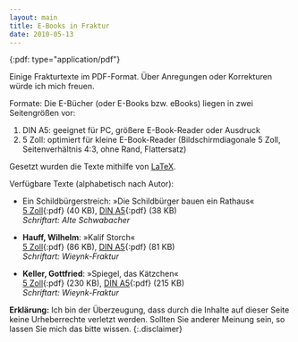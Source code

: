 ```yaml
---
layout: main
title: E-Books in Fraktur
date: 2010-05-13
---
```


{:pdf: type="application/pdf"}

Einige Frakturtexte im PDF-Format. Über Anregungen oder Korrekturen würde ich mich freuen.

Formate: Die E-Bücher (oder E-Books bzw. eBooks) liegen in zwei
Seitengrößen vor:

1. DIN A5: geeignet für PC, größere E-Book-Reader oder Ausdruck
2. 5 Zoll: optimiert für kleine E-Book-Reader
   (Bildschirmdiagonale 5 Zoll, Seitenverhältnis 4:3, ohne Rand, Flattersatz)

Gesetzt wurden die Texte mithilfe von [LaTeX](fraktur-latex.html).

Verfügbare Texte (alphabetisch nach Autor):

- Ein Schildbürgerstreich: &raquo;Die Schildbürger bauen ein Rathaus&laquo;<br />
      [5&nbsp;Zoll](Die_Schildbuerger_bauen_ein_Rathaus_5in.pdf){:pdf} (40 KB),
      [DIN A5](Die_Schildbuerger_bauen_ein_Rathaus_a5.pdf){:pdf} (38 KB)<br />
      _Schriftart: Alte Schwabacher_

- **Hauff, Wilhelm**: &raquo;Kalif Storch&laquo;<br />
      [5&nbsp;Zoll](Hauff_Wilhelm_-_Kalif_Storch_5in.pdf){:pdf} (86 KB),
      [DIN A5](Hauff_Wilhelm_-_Kalif_Storch_a5.pdf){:pdf} (81 KB)<br />
      _Schriftart: Wieynk-Fraktur_

- **Keller, Gottfried**: &raquo;Spiegel, das Kätzchen&laquo;<br />
      [5&nbsp;Zoll](Keller_Gottfried_-_Spiegel_das_Kaetzchen_5in.pdf){:pdf} (230 KB),
      [DIN A5](Keller_Gottfried_-_Spiegel_das_Kaetzchen_a5.pdf){:pdf} (215 KB)<br />
      _Schriftart: Wieynk-Fraktur_

**Erklärung:**
Ich bin der Überzeugung, dass durch die
Inhalte auf dieser Seite keine Urheberrechte verletzt werden. Sollten
Sie anderer Meinung sein, so lassen Sie mich das bitte wissen.
{:.disclaimer}
